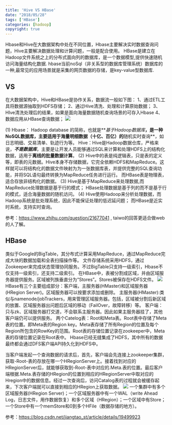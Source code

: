 ```yaml
---
title: 'Hive VS HBase'
date: "2018/05/28"
tags: ['HBase']
categories: [hadoop]
copyright: true
---
```

Hbase和Hive在大数据架构中处在不同位置，Hbase主要解决实时数据查询问题，Hive主要解决数据处理和计算问题，一般是配合使用。
HBase是建立在Hadoop文件系统之上的分布式面向列的数据库，是一个数据模型,提供快速随机访问海量结构化数据.
hbase当前noSql（非关系型的数据库管理系统）数据库的一种,最常见的应用场景就是采集的网页数据的存储，是key-value型数据库.

## VS
在大数据架构中，Hive和HBase是协作关系，数据流一般如下图：
1、通过ETL工具将数据源抽取到HDFS存储；
2、通过Hive清洗、处理和计算原始数据；
3、HIve清洗处理后的结果，如果是面向海量数据随机查询场景的可存入Hbase
4、数据应用从HBase查询数据；
![](1.jpg)

(1)
Hbase： Hadoop database 的简称，也就是**_基于Hadoop数据库_**，是一种NoSQL数据库，主要适用于海量明细数据（十亿、百亿）的**随机实时查询**，如日志明细、交易清单、轨迹行为等。
Hive：Hive是Hadoop数据仓库，严格来说，**_不是数据库_**，主要是让开发人员能够通过SQL来计算和处理HDFS上的结构化数据，适用于**离线的批量数据计算**。
(2)
Hive中的表是纯逻辑表，只是表的定义等，即表的元数据。Hive本身不存储数据，它完全依赖HDFS和MapReduce。这样就可以将结构化的数据文件映射为为一张数据库表，并提供完整的SQL查询功能，并将SQL语句最终转换为MapReduce任务进行运行。 
而HBase表是物理表，适合存放非结构化的数据。
(3)
Hive是基于MapReduce来处理数据,而MapReduce处理数据是基于行的模式；
HBase处理数据是基于列的而不是基于行的模式，适合海量数据的随机访问。
(4)
Hive使用Hadoop来分析处理数据，而Hadoop系统是批处理系统，因此不能保证处理的低迟延问题；
而HBase是近实时系统，支持实时查询。

参考：https://www.zhihu.com/question/21677041 , taiwo的回答更适合做web的人了解。

## HBase
类似于Google的BigTable，其分布式计算采用MapReduce，通过MapReduce完成大块的数据加载和全表扫描操作等。
文件存储系统采用HDFS，通过Zookeeper来完成状态管理协同服务。不过BigTable只支持一级索引，Hbase不仅支持一级索引，还支持二级索引。
在HBase中，表被分割成区域，并由区域服务器提供服务。区域被列族垂直分为“Stores”。Stores被保存在HDFS文件。
![](2.jpg)
HBase有三个主要组成部分：客户端，主服务器(HMaster)和区域服务器(HRegion Server)。区域服务器可以按要求添加或删除。
主服务器(HMaster):类似与namenode/jobTrackers，用来管理区域服务器。包括，区域被分割后新区域的放置、区域服务器出问题后区域的移动（FailOver，故障转移）等。
客户端：只与zk、区域服务器打交道，不会联系主服务器。因此如果主服务器挂了，其他客户端仍可以提供服务。
两个Catelog表：Root和Meta表。Root表中存储了Meta表的位置。即Meta表的Region key。Meta表存储了所有Region的位置及每个Region所包含的RowKey的范围。Root表的存储位置记录在zookeeper中，Meta表的存储位置记录在Root表中。
Hbase已经无缝集成了HDFS，其中所有的数据最终都会通过DFS客户端API持久化到HDFS中。

当客户端发起一个查询数据的请求后，首先，客户端会先连接上zookeeper集群，获取-Root-表的存放在哪一个HRegionServer上。接着找到对应的HRegionServer后，就能够获取到-Root-表中对应的.Meta.表的位置。最后客户端根据.Meta.表存储的HRegion的位置到相应的HRegionServer中取对应的Hregion中的数据信息。经过一次查询后，访问Catalog表的过程就会被缓存起来，下次客户端就可以直接到相应的HRegion上获取数据。
![](3.jpg)
一个集群中有多个区域服务器(HRegion Server)；一个区域服务器中有一个WAL（write Ahead Log，日志文件，用作数据恢复）和多个区域（HRegion）；一个区域中有Store；一个Store中有一个memStore和0到多个HFile（数据存储的地方）。

参考：https://blog.csdn.net/jiangtao_st/article/details/19499923